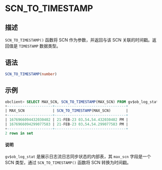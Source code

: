# SCN_TO_TIMESTAMP

## 描述

`SCN_TO_TIMESTAMP()` 函数将 SCN 作为参数，并返回与该 SCN 关联的时间戳。返回值是 `TIMESTAMP` 数据类型。

## 语法

```sql
SCN_TO_TIMESTAMP(number)
```

## 示例

```sql
obclient> SELECT MAX_SCN, SCN_TO_TIMESTAMP(MAX_SCN) FROM gv$ob_log_stat;
+---------------------+---------------------------------+
| MAX_SCN             | SCN_TO_TIMESTAMP(MAX_SCN)       |
+---------------------+---------------------------------+
| 1676966094432030402 | 21-FEB-23 03.54.54.432030402 PM |
| 1676966094299077583 | 21-FEB-23 03.54.54.299077583 PM |
+---------------------+---------------------------------+
2 rows in set
```

<main id="notice" type='explain'>
    <h4>说明</h4>
    <p><code>gv$ob_log_stat</code> 是展示日志流日志同步状态的内部表，其 <code>max_scn</code> 字段是一个 SCN 类型，通过 <code>SCN_TO_TIMESTAMP()</code> 函数将 SCN 转换为时间戳。</p>
</main>